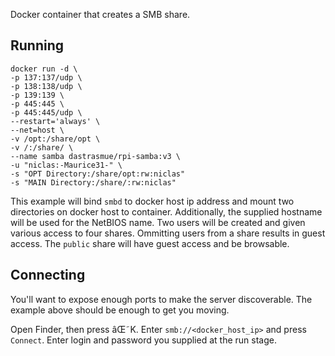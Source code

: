 Docker container that creates a SMB share.

## Running

```
docker run -d \
-p 137:137/udp \
-p 138:138/udp \
-p 139:139 \
-p 445:445 \
-p 445:445/udp \
--restart='always' \
--net=host \
-v /opt:/share/opt \
-v /:/share/ \
--name samba dastrasmue/rpi-samba:v3 \
-u "niclas:-Maurice31-" \
-s "OPT Directory:/share/opt:rw:niclas"
-s "MAIN Directory:/share/:rw:niclas"
```

This example will bind `smbd` to docker host ip address
and mount two directories on docker host to container.
Additionally, the supplied hostname will be used for the NetBIOS name.
Two users will be created and given various access to four shares.
Ommitting users from a share results in guest access.
The `public` share will have guest access and be browsable.

## Connecting
You'll want to expose enough ports to make the server discoverable.
The example above should be enough to get you moving.

Open Finder, then press âŒ˜K. Enter `smb://<docker_host_ip>`
and press `Connect`.
Enter login and password you supplied at the run stage.
